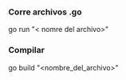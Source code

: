 ### Corre archivos .go
go run "< nomre del archivo>"
### Compilar 
go build "<nombre_del_archivo>"


